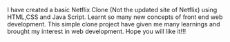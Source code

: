 I have created a basic Netflix Clone (Not the updated site of Netflix) using HTML,CSS and Java Script.
Learnt so many new concepts of front end web development.
This simple clone project have given me many learnings and brought my interest in web development.
Hope you will like it!!!
